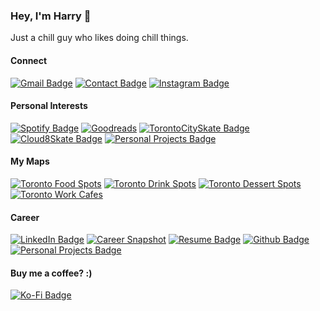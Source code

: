 ### Hey, I'm Harry 👋

Just a chill guy who likes doing chill things.

#### Connect

[![Gmail Badge](https://img.shields.io/badge/Gmail-D14836?style=for-the-badge&logo=gmail&logoColor=white)](mailto:harryliu1995@gmail.com) [![Contact Badge](https://img.shields.io/badge/Send_A_Message-20B2AA?style=for-the-badge)](https://harryliu.design/contact)
[![Instagram Badge](https://img.shields.io/badge/Instagram-%23E4405F.svg?style=for-the-badge&logo=Instagram&logoColor=white)](https://www.instagram.com/prettydamntired/)

#### Personal Interests

[![Spotify Badge](https://img.shields.io/badge/Spotify-1ED760?style=for-the-badge&logo=spotify&logoColor=white)](https://open.spotify.com/user/22z5agodra7fwhm2erdqn5bjq) [![Goodreads](https://img.shields.io/badge/Goodreads-F3F1EA?style=for-the-badge&logo=goodreads&logoColor=372213)](https://www.goodreads.com/user/show/74043883-harry)
[![TorontoCitySkate Badge](https://img.shields.io/badge/Toronto_City_Skate-20B2AA?style=for-the-badge)](https://www.instagram.com/torontocityskate/) [![Cloud8Skate Badge](https://img.shields.io/badge/Cloud8Skate-20B2AA?style=for-the-badge)](https://cloud8skate.com/)
[![Personal Projects Badge](https://img.shields.io/badge/Secondhand_Store-20B2AA?style=for-the-badge)](https://www.instagram.com/harrysellsshit/)

#### My Maps

[![Toronto Food Spots](https://img.shields.io/badge/Toronto_Food_Spots-20B2AA?style=for-the-badge)](https://maps.app.goo.gl/Vm1PmWbGbbV6ftD86)
[![Toronto Drink Spots](https://img.shields.io/badge/Toronto_Drink_Spots-20B2AA?style=for-the-badge)](https://maps.app.goo.gl/qWopvXmCnxn3WXxR8)
[![Toronto Dessert Spots](https://img.shields.io/badge/Toronto_Dessert_Spots-20B2AA?style=for-the-badge)](https://maps.app.goo.gl/1UqRzLEPdfzoYgJE6)
[![Toronto Work Cafes](https://img.shields.io/badge/Toronto_Work_Cafes-20B2AA?style=for-the-badge)](https://maps.app.goo.gl/eXVHPQRZgcNGekeV8)

#### Career

[![LinkedIn Badge](https://img.shields.io/badge/linkedin-%230077B5.svg?style=for-the-badge&logo=linkedin&logoColor=white)](https://www.linkedin.com/in/iamharryliu/) [![Career Snapshot](https://img.shields.io/badge/Career_Snapshot-20B2AA?style=for-the-badge)](https://harryliu.design/career) [![Resume Badge](https://img.shields.io/badge/Resume-20B2AA?style=for-the-badge)](https://harryliu.design/assets/HarryLiu-Resume.pdf)
[![Github Badge](https://img.shields.io/badge/GitHub-100000?style=for-the-badge&logo=github&logoColor=white)](https://github.com/iamharryliu) [![Personal Projects Badge](https://img.shields.io/badge/Personal_Projects-20B2AA?style=for-the-badge)](https://harryliu.design/projects)

#### Buy me a coffee? :)

[![Ko-Fi Badge](https://img.shields.io/badge/Ko--fi-F16061?style=for-the-badge&logo=ko-fi&logoColor=white)](https://ko-fi.com/prettydamntired)
